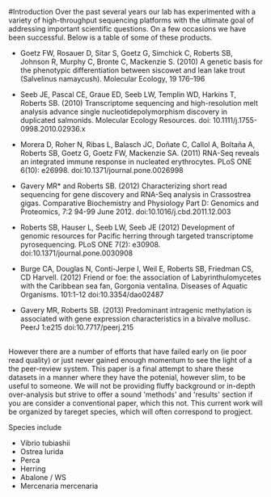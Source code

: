 #Introduction
  Over the past several years our lab has experimented with a variety of high-throughput sequencing platforms with the ultimate goal of addressing important scientific questions. On a few occasions we have been successful. Below is a table of some of these products.
  
* Goetz FW, Rosauer D, Sitar S, Goetz G, Simchick C, Roberts SB, Johnson R, Murphy C, Bronte C, Mackenzie S. (2010) A genetic basis for the phenotypic differentiation between siscowet and lean lake trout (Salvelinus namaycush). Molecular Ecology, 19 176–196

* Seeb JE, Pascal CE, Graue ED, Seeb LW, Templin WD, Harkins T, Roberts SB. (2010) Transcriptome sequencing and high-resolution melt analysis advance single nucleotidepolymorphism discovery in duplicated salmonids. Molecular Ecology Resources. doi: 10.1111/j.1755-0998.2010.02936.x

* Morera D, Roher N, Ribas L, Balasch JC, Doñate C, Callol A, Boltaña A, Roberts SB, Goetz G, Goetz FW, Mackenzie SA. (2011) RNA-Seq reveals an integrated immune response in nucleated erythrocytes. PLoS ONE 6(10): e26998. doi:10.1371/journal.pone.0026998

* Gavery MR* and Roberts SB. (2012) Characterizing short read sequencing for gene discovery and RNA-Seq analysis in Crassostrea gigas. Comparative Biochemistry and Physiology Part D: Genomics and Proteomics, 7:2 94-99 June 2012. doi:10.1016/j.cbd.2011.12.003

* Roberts SB, Hauser L, Seeb LW, Seeb JE (2012) Development of genomic resources for Pacific herring through targeted transcriptome pyrosequencing. PLoS ONE 7(2): e30908. doi:10.1371/journal.pone.0030908

*   Burge CA, Douglas N, Conti-Jerpe I, Weil E, Roberts SB, Friedman CS, CD Harvell. (2012) Friend or foe: the association of Labyrinthulomycetes with the Caribbean sea fan, Gorgonia ventalina. Diseases of Aquatic Organisms. 101:1-12 doi:10.3354/dao02487
 
*   Gavery MR, Roberts SB. (2013) Predominant intragenic methylation is associated with gene expression characteristics in a bivalve mollusc. PeerJ 1:e215 doi:10.7717/peerj.215
  
  <br>
  However there are a number of efforts that have failed early on (ie poor read quality) or just never gained enough momentum to see the light of a the peer-review system. This paper is a final attempt to share these datasets in a manner where they have the potenial, however slim, to be useful to someone. We will not be providing fluffy background or in-depth over-analysis but strive to offer a sound 'methods' and 'results' section if you are consider a conventional paper, which this not. This current work will be organized by tareget species, which will often correspond to progject.
  
  
  Species include  
  - Vibrio tubiashii  
  - Ostrea lurida  
  - Perca  
  - Herring  
  - Abalone / WS  
  - Mercenaria mercenaria
  
  